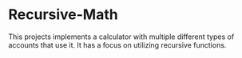 # Recursive-Math
This projects implements a calculator with multiple different types of accounts that use it. It has a focus on utilizing recursive functions.
